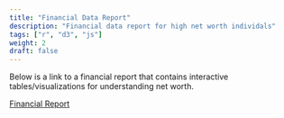 ```yaml
---
title: "Financial Data Report"
description: "Financial data report for high net worth individals"
tags: ["r", "d3", "js"]
weight: 2
draft: false
---
```


Below is a link to a financial report that contains interactive tables/visualizations for understanding net worth.

[Financial Report](https://justlebeau.github.io/portfolio/FinancialReport.html)
